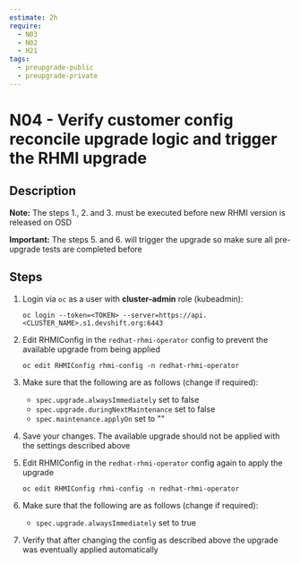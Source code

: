 ```yaml
---
estimate: 2h
require:
  - N03
  - N02
  - H21
tags:
  - preupgrade-public
  - preupgrade-private
---
```


# N04 - Verify customer config reconcile upgrade logic and trigger the RHMI upgrade

## Description

**Note:** The steps 1., 2. and 3. must be executed before new RHMI version is released on OSD

**Important:** The steps 5. and 6. will trigger the upgrade so make sure all pre-upgrade tests are completed before

## Steps

1. Login via `oc` as a user with **cluster-admin** role (kubeadmin):

   ```
   oc login --token=<TOKEN> --server=https://api.<CLUSTER_NAME>.s1.devshift.org:6443
   ```

2. Edit RHMIConfig in the `redhat-rhmi-operator` config to prevent the available upgrade from being applied

   ```
   oc edit RHMIConfig rhmi-config -n redhat-rhmi-operator
   ```

3. Make sure that the following are as follows (change if required):

   - `spec.upgrade.alwaysImmediately` set to false
   - `spec.upgrade.duringNextMaintenance` set to false
   - `spec.maintenance.applyOn` set to ""

4. Save your changes. The available upgrade should not be applied with the settings described above

5. Edit RHMIConfig in the `redhat-rhmi-operator` config again to apply the upgrade

   ```
   oc edit RHMIConfig rhmi-config -n redhat-rhmi-operator
   ```

6. Make sure that the following are as follows (change if required):

   - `spec.upgrade.alwaysImmediately` set to true

7. Verify that after changing the config as described above the upgrade was eventually applied automatically
